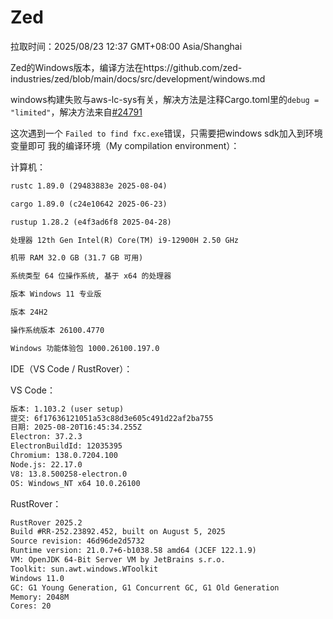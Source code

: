 # Zed
拉取时间：2025/08/23 12:37 GMT+08:00 Asia/Shanghai

Zed的Windows版本，编译方法在https://github.com/zed-industries/zed/blob/main/docs/src/development/windows.md



windows构建失败与aws-lc-sys有关，解决方法是注释Cargo.toml里的`debug = "limited"`，解决方法来自[#24791](https://github.com/zed-industries/zed/discussions/24791#discussion-7960013)

这次遇到一个 `Failed to find fxc.exe`错误，只需要把windows sdk加入到环境变量即可
我的编译环境（My compilation environment）：

计算机：
```txt
rustc 1.89.0 (29483883e 2025-08-04)

cargo 1.89.0 (c24e10642 2025-06-23)

rustup 1.28.2 (e4f3ad6f8 2025-04-28)

处理器 12th Gen Intel(R) Core(TM) i9-12900H 2.50 GHz

机带 RAM 32.0 GB (31.7 GB 可用)

系统类型 64 位操作系统, 基于 x64 的处理器

版本 Windows 11 专业版

版本 24H2

操作系统版本 26100.4770

Windows 功能体验包 1000.26100.197.0
```

IDE（VS Code / RustRover）：

VS Code：
```txt
版本: 1.103.2 (user setup)
提交: 6f17636121051a53c88d3e605c491d22af2ba755
日期: 2025-08-20T16:45:34.255Z
Electron: 37.2.3
ElectronBuildId: 12035395
Chromium: 138.0.7204.100
Node.js: 22.17.0
V8: 13.8.500258-electron.0
OS: Windows_NT x64 10.0.26100
```
RustRover：
```txt
RustRover 2025.2
Build #RR-252.23892.452, built on August 5, 2025
Source revision: 46d96de2d5732
Runtime version: 21.0.7+6-b1038.58 amd64 (JCEF 122.1.9)
VM: OpenJDK 64-Bit Server VM by JetBrains s.r.o.
Toolkit: sun.awt.windows.WToolkit
Windows 11.0
GC: G1 Young Generation, G1 Concurrent GC, G1 Old Generation
Memory: 2048M
Cores: 20
```
